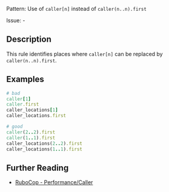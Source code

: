 Pattern: Use of `caller[n]` instead of `caller(n..n).first`

Issue: -

## Description

This rule identifies places where `caller[n]` can be replaced by `caller(n..n).first`.

## Examples

```ruby
# bad
caller[1]
caller.first
caller_locations[1]
caller_locations.first

# good
caller(2..2).first
caller(1..1).first
caller_locations(2..2).first
caller_locations(1..1).first
```

## Further Reading

* [RuboCop - Performance/Caller](https://docs.rubocop.org/rubocop-performance/cops_performance.html#performancecaller)
